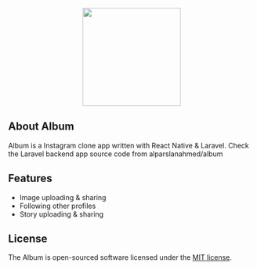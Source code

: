<p align="center"><img src="https://i.ibb.co/ctHf428/album.png" width="200"></p>

## About Album

Album is a Instagram clone app written with React Native & Laravel. Check the Laravel backend app source code from alparslanahmed/album

## Features
- Image uploading & sharing
- Following other profiles
- Story uploading & sharing

## License

The Album is open-sourced software licensed under the [MIT license](https://opensource.org/licenses/MIT).
